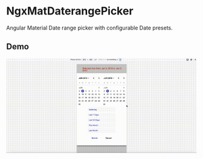# NgxMatDaterangePicker

Angular Material Date range picker with configurable Date presets.

## Demo

![ngx-mat-daterange-picker.gif](https://raw.githubusercontent.com/eorndahl/ngx-mat-daterange-picker/master/src/assets/img/calendar-responsiveness.gif)